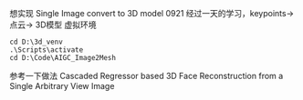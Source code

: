 想实现 Single Image convert to 3D model
0921 经过一天的学习，keypoints->点云-> 3D模型
虚拟环境
```
cd D:\3d_venv 
.\Scripts\activate
cd D:\Code\AIGC_Image2Mesh
```
参考一下做法
Cascaded Regressor based 3D Face Reconstruction from a Single Arbitrary View Image
 